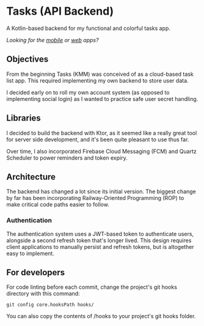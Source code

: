 # Tasks (API Backend)

A Kotlin-based backend for my functional and colorful tasks app.

_Looking for the [mobile](https://github.com/19lmyers/tasks-kmm) or [web](https://github.com/19lmyers/tasks.chara.dev)
apps?_

## Objectives

From the beginning Tasks (KMM) was conceived of as a cloud-based task list app.
This required implementing my own backend to store user data.

I decided early on to roll my own account system (as opposed to implementing social login) as I wanted to practice
safe user secret handling.

## Libraries

I decided to build the backend with Ktor, as it seemed like a really great tool for server side development, and it's
been quite pleasant to use thus far.

Over time, I also incorporated Firebase Cloud Messaging (FCM) and Quartz Scheduler to power reminders and token expiry.

## Architecture

The backend has changed a lot since its initial version. The biggest change by far has been incorporating
Railway-Oriented Programming (ROP) to make critical code paths easier to follow.

### Authentication

The authentication system uses a JWT-based token to authenticate users, alongside a second refresh token that's longer
lived.
This design requires client applications to manually persist and refresh tokens, but is altogether easy to implement.

## For developers

For code linting before each commit, change the project's git hooks directory with this command:

```shell
git config core.hooksPath hooks/
```

You can also copy the contents of /hooks to your project's git hooks folder.